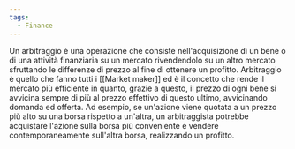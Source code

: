 ```yaml
---
tags:
  - Finance
---
```



Un arbitraggio è una operazione che consiste nell'acquisizione di un bene o di una attività finanziaria su un mercato rivendendolo su un altro mercato sfruttando le differenze di prezzo al fine di ottenere un profitto.
Arbitraggio è quello che fanno tutti i [[Market maker]] ed è il concetto che rende il mercato più efficiente in quanto, grazie a questo, il prezzo di ogni bene si avvicina sempre di più al prezzo effettivo di questo ultimo, avvicinando domanda ed offerta.
Ad esempio, se un'azione viene quotata a un prezzo più alto su una borsa rispetto a un'altra, un arbitraggista potrebbe acquistare l'azione sulla borsa più conveniente e vendere contemporaneamente sull'altra borsa, realizzando un profitto.